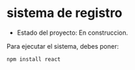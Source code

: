 <h1>sistema de registro</h1>

- Estado del proyecto: En construccion.

Para ejecutar el sistema, debes poner:

```npm install react```
